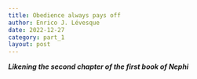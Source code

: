 ```yaml
---
title: Obedience always pays off
author: Enrico J. Lévesque
date: 2022-12-27
category: part_1
layout: post
---
```


***Likening the second chapter of the first book of Nephi***


